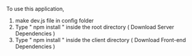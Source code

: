 To use this application, 

1. make dev.js file in config folder 
2. Type  " npm install " inside the root directory  ( Download Server Dependencies ) 
3. Type " npm install " inside the client directory ( Download Front-end Dependencies )

